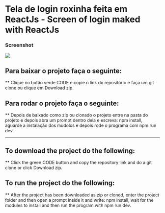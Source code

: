 # Tela de login roxinha feita em ReactJs - Screen of login maked with ReactJs

### Screenshot

![](.src/assets/images/screenshot.png)

## Para baixar o projeto faça o seguinte:

** Clique no botão verde CODE e copie o link do repositório e faça um git clone ou clique em Download zip.

## Para rodar o projeto faça o seguinte:

** Depois de baixado como zip ou clonado o projeto entre na pasta do projeto e depois abra um prompt dentro dela e escreva: npm install, aguarde a instalação dos mudolos e depois rode o programa com npm run dev.

************************************

## To download the project do the following:

** Click the green CODE button and copy the repository link and do a git clone or click Download zip.

## To run the project do the following:

** After the project has been downloaded as zip or cloned, enter the project folder and then open a prompt inside it and write: npm install, wait for the modules to install and then run the program with npm run dev.